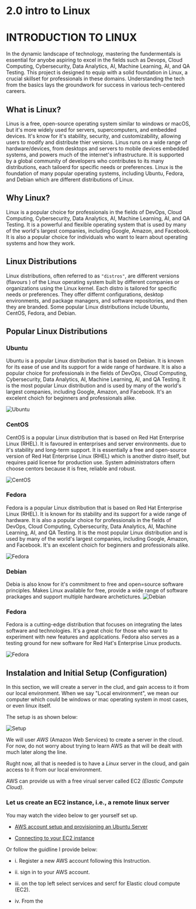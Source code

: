 # 2.0 intro to Linux
# INTRODUCTION TO LINUX

In the dynamic landscape of technology, mastering the fundermentals is essential for anyobe aspiring to excel in the fields such as Devops, Cloud Computing, Cybersecurity, Data Analytics, AI, Machine Learning, AI, and QA Testing. This project is designed to equip with a solid foundation in Linux, a crucial skillset for professionals in these domains. Understanding the tech from the basics lays the groundwork for success in various tech-centered careers.

## What is Linux?
Linus is a free, open-source operating system similar to windows or macOS, but it's more widely used for servers, supercomputers, and embedded devices. It's know for it's stability, security, and customizability, allowing users to modify and distribute thier versions. Linus runs on a wide range of hardware/devices, from desktops and servers to mobile devices embedded systems, and powers much of the internet's infrastructure. It is supported by a global community of developers who contributes to its many distributions, each tailoerd for specific needs or preferences. Linux is the foundation of many popular operating systems, including Ubuntu, Fedora, and Debian which are different distributions of Linux.

## Why Linux?

Linux is a popular choice for professionals in the fields of DevOps, Cloud Computing, Cybersecurity, Data Analytics, AI, Machine Learning, AI, and QA Testing. It is a powerful and flexible operating system that is used by many of the world's largest companies, including Google, Amazon, and Facebook. It is also a popular choice for individuals who want to learn about operating systems and how they work.

## Linux Distributions

Linux distributions, often referred to as `"distros"`, are different versions (flavours ) of the Linux operating system built by different companies or organizations using the Linux kernel. Each distro is tailored for specific needs or preferences. They offer differnt configurations, desktop environments, and package managers, and software repositories, and then they are branded. Some popular Linux distributions include Ubuntu, CentOS, Fedora, and Debian.

## Popular Linux Distributions

### Ubuntu
Ubuntu is a popular Linux distribution that is based on Debian. It is known for its ease of use and its support for a wide range of hardware. It is also a popular choice for professionals in the fields of DevOps, Cloud Computing, Cybersecurity, Data Analytics, AI, Machine Learning, AI, and QA Testing. It is the most popular Linux distribution and is used by many of the world's largest companies, including Google, Amazon, and Facebook. It's an excelent choich for beginners and professionals alike. 

![Ubuntu](img/linux-ubuntu.jpg)

### CentOS
CentOS is a popular Linux distribution that is based on Red Hat Enterprise Linux (RHEL). It is favoured in enterprises and server environments.  due to it's stability and long-term support. It is essentially a free and open-source version of Red Hat Enterprise Linux (RHEL) which is another distro itself, but requires paid license for production use. System administrators oftern choose centors because it is free, reliable and robust.

![CentOS](img/CentOS.png)

### Fedora
Fedora is a popular Linux distribution that is based on Red Hat Enterprise Linux (RHEL). It is known for its stability and its support for a wide range of hardware. It is also a popular choice for professionals in the fields of DevOps, Cloud Computing, Cybersecurity, Data Analytics, AI, Machine Learning, AI, and QA Testing. It is the most popular Linux distribution and is used by many of the world's largest companies, including Google, Amazon, and Facebook. It's an excelent choich for beginners and professionals alike. 

![Fedora](img/linux-fedora.jpg)

### Debian
Debia is also know for it's commitment to free and open=source software principles. Makes Linux available for free, provide a wide range of software prackages and support multiple hardware archetictures.
![Debian](img/debian-logo.jpg)

### Fedora
Fedora is a cutting-edge distribution that focuses on integrating the lates software and technologies. It's a great choic for those who want to experiment with new features and applications. Fedora also serves as a testing ground for new software for Red Hat's Enterprise Linux products.

![Fedora](img/Fedora-12-1.jpg)


## Instalation and Initial Setup (Configuration)

In this section, we will create a server in the clud, and gain access to it from our local environment. When we say "Local environment", we mean our computer which could be windows or mac operating system in most cases, or even linux itself.

The setup is as shown below:

![Setup](img/1.0-remote-connection.gif)

We will user *AWS* (Amazon Web Services) to create a server in the cloud. For now, do not worry about trying to learn AWS as that will be dealt with much later along the line.

Rught now, all that is needed is to have a *Linux* server in the cloud, and gain access to it from our local environment.

AWS can provide us with a free virual server called EC2 *(Elastic Compute Cloud)*.

### Let us create an EC2 instance, i.e., a remote linux server

You may watch the video below to ger yourself set up.

- [AWS account setup and provisioning an Ubuntu Server](https://www.youtube.com/watch?v=xxKuB9kJoYM)

- [Connecting  to your EC2 instance](https://www.youtube.com/watch?v=TxT6PNJts-s)

Or follow the guidline I provide below:

- i. Register a new AWS account following this Instruction.

- ii. sign in to your AWS account.

- iii.  on the top left select services and sercf for Elastic cloud compute (EC2).

- iv. From the